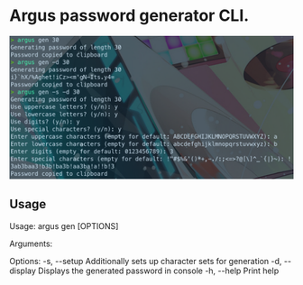 # Argus password generator CLI.

![Alt text](thumb.png)

## Usage

Usage: argus gen [OPTIONS] <LENGTH>

Arguments:
<LENGTH>

Options:
-s, --setup Additionally sets up character sets for generation
-d, --display Displays the generated password in console
-h, --help Print help
